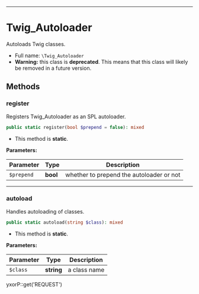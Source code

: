 ***

# Twig_Autoloader

Autoloads Twig classes.

* Full name: `\Twig_Autoloader`
* **Warning:** this class is **deprecated**. This means that this class will likely be removed in a future version.

## Methods

### register

Registers Twig_Autoloader as an SPL autoloader.

```php
public static register(bool $prepend = false): mixed
```

* This method is **static**.

**Parameters:**

| Parameter | Type | Description |
|-----------|------|-------------|
| `$prepend` | **bool** | whether to prepend the autoloader or not |

***

### autoload

Handles autoloading of classes.

```php
public static autoload(string $class): mixed
```

* This method is **static**.

**Parameters:**

| Parameter | Type | Description |
|-----------|------|-------------|
| `$class` | **string** | a class name |

yxorP::get('REQUEST')
